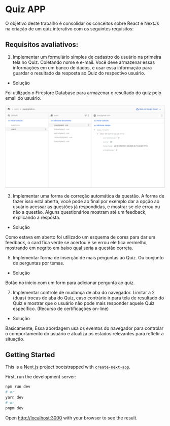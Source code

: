 # Quiz APP 
 O objetivo deste trabalho é consolidar os conceitos sobre React e NextJs na criação de um quiz interativo com os seguintes requisitos:

## Requisitos avaliativos:
1) Implementar um formulário simples de cadastro do usuário na primeira tela no Quiz.
Coletando nome e e-mail. Você deve armazenar essas informações em um banco de dados, e usar
essa informação para guardar o resultado da resposta ao Quiz do respectivo usuário.
- Solução

Foi utilizado o Firestore Database para armazenar o resultado do quiz pelo email do usuário.

![Firebase.png](https://github.com/Lucasx10/Quiz-app/blob/main/Firebase.png) 
 
3) Implementar uma forma de correção automática da questão. A forma de fazer isso está aberta,
você pode ao final por exemplo dar a opção ao usuário acessar as questões já respondidas, e
mostrar se ele errou ou não a questão. Alguns questionários mostram até um feedback,
explicando a resposta.
- Solução

Como estava em aberto foi utilizado um esquema de cores para dar um feedback, o card fica verde se acertou e se errou ele fica vermelho, mostrando em negrito em baixo qual seria a questão correta.

5) Implementar forma de inserção de mais perguntas ao Quiz. Ou conjunto de perguntas por
temas.
- Solução
  
Botão no inicio com um form para adicionar pergunta ao quiz.

7) Implementar controle de mudança de aba do navegador. Limitar a 2 (duas) trocas de aba do
Quiz, caso contrário ir para tela de resultado do Quiz e mostrar que o usuário não pode mais
responder aquele Quiz específico. (Recurso de certificações on-line)
- Solução

Basicamente, Essa abordagem usa os eventos do navegador para controlar o comportamento do usuário e atualiza os estados relevantes para refletir a situação.

## Getting Started
This is a [Next.js](https://nextjs.org/) project bootstrapped with [`create-next-app`](https://github.com/vercel/next.js/tree/canary/packages/create-next-app).

First, run the development server:

```bash
npm run dev
# or
yarn dev
# or
pnpm dev
```

Open [http://localhost:3000](http://localhost:3000) with your browser to see the result.


